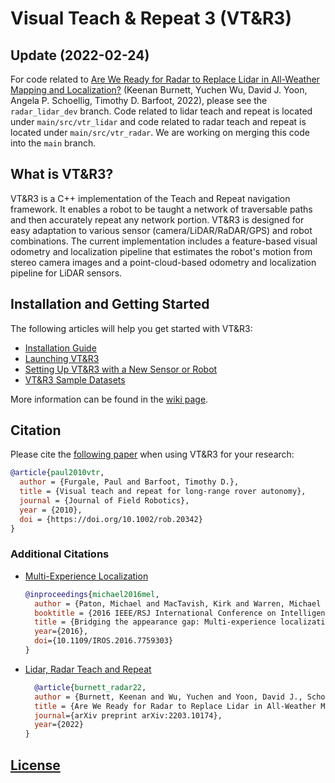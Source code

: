 # Visual Teach &amp; Repeat 3 (VT&amp;R3)

## Update (2022-02-24)
For code related to [Are We Ready for Radar to Replace Lidar in All-Weather Mapping and Localization?](https://arxiv.org/abs/2203.10174) (Keenan Burnett, Yuchen Wu, David J. Yoon, Angela P. Schoellig, Timothy D. Barfoot, 2022), please see the `radar_lidar_dev` branch. Code related to lidar teach and repeat is located under `main/src/vtr_lidar` and code related to radar teach and repeat is located under `main/src/vtr_radar`. We are working on merging this code into the `main` branch.

## What is VT&amp;R3?

VT&amp;R3 is a C++ implementation of the Teach and Repeat navigation framework. It enables a robot to be taught a network of traversable paths and then accurately repeat any network portion. VT&amp;R3 is designed for easy adaptation to various sensor (camera/LiDAR/RaDAR/GPS) and robot combinations. The current implementation includes a feature-based visual odometry and localization pipeline that estimates the robot's motion from stereo camera images and a point-cloud-based odometry and localization pipeline for LiDAR sensors.

## Installation and Getting Started

The following articles will help you get started with VT&amp;R3:

- [Installation Guide](https://github.com/utiasASRL/vtr3/wiki/Installation-Guide)
- [Launching VT&amp;R3](https://github.com/utiasASRL/vtr3/wiki/Launching-VTR3)
- [Setting Up VT&amp;R3 with a New Sensor or Robot](https://github.com/utiasASRL/vtr3/wiki/Setting-Up-VTR3-with-a-New-Sensor-or-Robot)
- [VT&amp;R3 Sample Datasets](https://github.com/utiasASRL/vtr3/wiki/VTR3-Sample-Datasets)

More information can be found in the [wiki page](https://github.com/utiasASRL/vtr3/wiki).

## Citation

Please cite the [following paper](https://onlinelibrary.wiley.com/doi/full/10.1002/rob.20342) when using VT&amp;R3 for your research:

```bibtex
@article{paul2010vtr,
  author = {Furgale, Paul and Barfoot, Timothy D.},
  title = {Visual teach and repeat for long-range rover autonomy},
  journal = {Journal of Field Robotics},
  year = {2010},
  doi = {https://doi.org/10.1002/rob.20342}
}
```

### Additional Citations

- [Multi-Experience Localization](https://ieeexplore.ieee.org/abstract/document/7759303)
  ```bibtex
  @inproceedings{michael2016mel,
    author = {Paton, Michael and MacTavish, Kirk and Warren, Michael and Barfoot, Timothy D.},
    booktitle = {2016 IEEE/RSJ International Conference on Intelligent Robots and Systems (IROS)},
    title = {Bridging the appearance gap: Multi-experience localization for long-term visual teach and repeat},
    year={2016},
    doi={10.1109/IROS.2016.7759303}
  }
  ```
 - [Lidar, Radar Teach and Repeat](https://arxiv.org/abs/2203.10174)
    ```bibtex
      @article{burnett_radar22,
      author = {Burnett, Keenan and Wu, Yuchen and Yoon, David J., Schoellig, Angela P. and Barfoot, Timothy D.},
      title = {Are We Ready for Radar to Replace Lidar in All-Weather Mapping and Localization?},
      journal={arXiv preprint arXiv:2203.10174},
      year={2022}
    }
    ```

## [License](./LICENSE)

